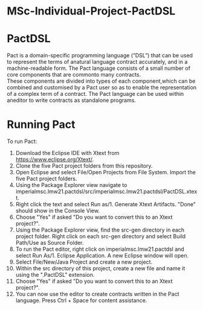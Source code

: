 # MSc-Individual-Project-PactDSL

# PactDSL
Pact is a  domain-specific programming language (“DSL”) that can be used to represent the terms of anatural language contract accurately,
and in a machine-readable form. The Pact language consists of a small number of core components that are commonto many contracts.  
These components are divided into types of each component,which can be combined and customised by a Pact user so as to enable the 
representation of a complex term of a contract.  The Pact language can be used within aneditor to write contracts as standalone programs.

# Running Pact
To run Pact:
1. Download the Eclipse IDE with Xtext from https://www.eclipse.org/Xtext/.
2. Clone the five Pact project folders from this repository. 
3. Open Eclipse and select File/Open Projects from File System. Import the five Pact project folders. 
4. Using the Package Explorer view navigate to imperialmsc.lmw21.pactdsl/src/imperialmsc.lmw21.pactdsl/PactDSL.xtext. 
5. Right click the text and select Run as/1. Generate Xtext Artifacts. "Done" should show in the Console View.
6. Choose "Yes" if asked "Do you want to convert this to an Xtext project?".
7. Using the Package Explorer view, find the src-gen directory in each project folder. Right click on each src-gen directory and select Build Path/Use as Source Folder.
8. To run the Pact editor, right click on imperialmsc.lmw21.pactdsl and select Run As/1. Eclipse Application. A new Eclipse window will open. 
9. Select File/New/Java Project and create a new project.
10. Within the src directory of this project, create a new file and name it using the ".PactDSL" extension.
11. Choose "Yes" if asked "Do you want to convert this to an Xtext project?".
12. You can now use the editor to create contracts written in the Pact language. Press Ctrl + Space for content assistance. 
